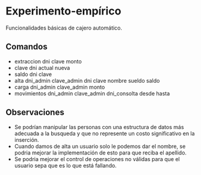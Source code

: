 # Experimento-empírico
Funcionalidades básicas de cajero automático.

## Comandos
- extraccion dni clave monto
- clave dni actual nueva
- saldo dni clave
- alta dni_admin clave_admin dni clave nombre sueldo saldo
- carga dni_admin clave_admin monto
- movimientos dni_admin clave_admin dni_consolta desde hasta 

## Observaciones
- Se podrían manipular las personas con una estructura de datos más adecuada a la busqueda y que no represente un costo significativo en la inserción.
- Cuando damos de alta un usuario solo le podemos dar el nombre, se podria mejorar la implementación de esto para que reciba el apellido.
- Se podria mejorar el control de operaciones no válidas para que el usuario sepa que es lo que está fallando.
